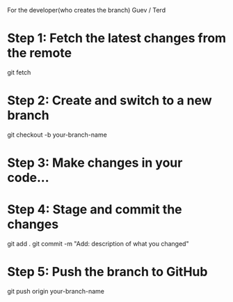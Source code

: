 For the developer(who creates the branch) Guev / Terd
# Step 1: Fetch the latest changes from the remote
git fetch

# Step 2: Create and switch to a new branch
git checkout -b your-branch-name

# Step 3: Make changes in your code...

# Step 4: Stage and commit the changes
git add .
git commit -m "Add: description of what you changed"

# Step 5: Push the branch to GitHub
git push origin your-branch-name